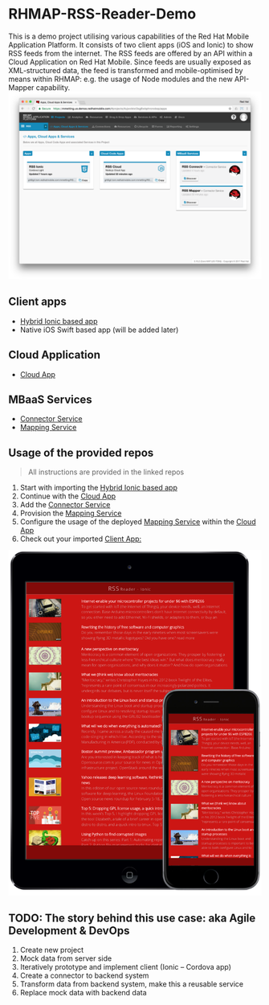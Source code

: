 # RHMAP-RSS-Reader-Demo
This is a demo project utilising various capabilities of the Red Hat Mobile Application Platform. It consists of two client apps (iOS and Ionic) to show RSS feeds from the internet. The RSS feeds are offered by an API within a Cloud Application on Red Hat Mobile. Since feeds are usually exposed as XML-structured data, the feed is transformed and mobile-optimised by means within RHMAP: e.g. the usage of Node modules and the new API-Mapper capability.
![alt text](./pictures/project.png "Project on RHMAP")

## Client apps
- [Hybrid Ionic based app](https://github.com/mmetting/RSS-Reader-Demo-App-Ionic)
- Native iOS Swift based app (will be added later)

## Cloud Application
-  [Cloud App](https://github.com/mmetting/RHMAP-RSS-Reader-Demo-Cloud-App)

## MBaaS Services
- [Connector Service](https://github.com/mmetting/RSS-Reader-Demo-RSS-Connector)
- [Mapping Service](https://github.com/mmetting)

## Usage of the provided repos

> All instructions are provided in the linked repos

1. Start with importing the [Hybrid Ionic based app](https://github.com/mmetting/RSS-Reader-Demo-App-Ionic)
2. Continue with the [Cloud App](https://github.com/mmetting/RHMAP-RSS-Reader-Demo-Cloud-App)
3. Add the [Connector Service](https://github.com/mmetting/RSS-Reader-Demo-RSS-Connector)
4. Provision the [Mapping Service](https://github.com/mmetting)
5. Configure the usage of the deployed [Mapping Service](https://github.com/mmetting) within the [Cloud App](https://github.com/mmetting/RHMAP-RSS-Reader-Demo-Cloud-App)
6. Check out your imported [Client App:](https://github.com/mmetting/RSS-Reader-Demo-App-Ionic)

![alt text](./pictures/iphone_ipad.png "iPhone & iPad")

## TODO: The story behind this use case: aka Agile Development & DevOps

1. Create new project
2. Mock data from server side
3. Iteratively prototype and implement client (Ionic – Cordova app)
5. Create a connector to backend system
6. Transform data from backend system, make this a reusable service
7. Replace mock data with backend data